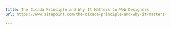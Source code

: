 ```yaml
---
title: The Cicada Principle and Why It Matters to Web Designers
url: https://www.sitepoint.com/the-cicada-principle-and-why-it-matters-to-web-designers/

---
```

